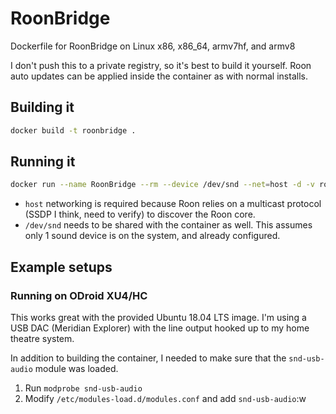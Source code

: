 # RoonBridge
Dockerfile for RoonBridge on Linux x86, x86_64, armv7hf, and armv8

I don't push this to a private registry, so it's best to build it yourself. Roon auto updates can be applied inside the container as with normal installs.

## Building it

```bash
docker build -t roonbridge .
```

## Running it

```bash
docker run --name RoonBridge --rm --device /dev/snd --net=host -d -v roonbridge:/var/roon roonbridge
```

- `host` networking is required because Roon relies on a multicast protocol (SSDP I think, need to verify) to discover the Roon core.
- `/dev/snd` needs to be shared with the container as well. This assumes only 1 sound device is on the system, and already configured.


## Example setups

### Running on ODroid XU4/HC

This works great with the provided Ubuntu 18.04 LTS image. I'm using a USB DAC (Meridian Explorer) with the line output hooked up to my home theatre system.

In addition to building the container, I needed to make sure that the `snd-usb-audio` module was loaded.

1. Run `modprobe snd-usb-audio`
2. Modify `/etc/modules-load.d/modules.conf` and add `snd-usb-audio`:w

